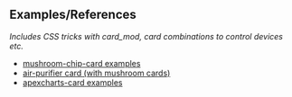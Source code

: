 
## Examples/References
*Includes CSS tricks with card_mod, card combinations to control devices etc.*
* [mushroom-chip-card examples](mushroom-chip-card.md)
* [air-purifier card (with mushroom cards)](air-purifier/)
* [apexcharts-card examples](apexcharts-card)
